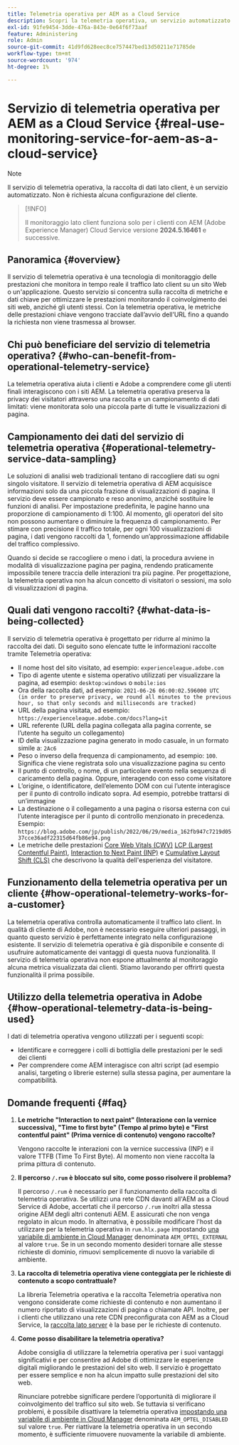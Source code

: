 ```yaml
---
title: Telemetria operativa per AEM as a Cloud Service
description: Scopri la telemetria operativa, un servizio automatizzato che consente di monitorare la raccolta di dati lato client.
exl-id: 91fe9454-3dde-476a-843e-0e64f6f73aaf
feature: Administering
role: Admin
source-git-commit: 41d9fd628eec8ce757447bed13d50211e71785de
workflow-type: tm+mt
source-wordcount: '974'
ht-degree: 1%

---
```


# Servizio di telemetria operativa per AEM as a Cloud Service {#real-use-monitoring-service-for-aem-as-a-cloud-service}

>[!NOTE]
>
>Il servizio di telemetria operativa, la raccolta di dati lato client, è un servizio automatizzato. Non è richiesta alcuna configurazione del cliente.

>[!INFO]
>
>Il monitoraggio lato client funziona solo per i clienti con AEM (Adobe Experience Manager) Cloud Service versione **2024.5.16461** e successive.

## Panoramica {#overview}

Il servizio di telemetria operativa è una tecnologia di monitoraggio delle prestazioni che monitora in tempo reale il traffico lato client su un sito Web o un&#39;applicazione. Questo servizio si concentra sulla raccolta di metriche e dati chiave per ottimizzare le prestazioni monitorando il coinvolgimento dei siti web, anziché gli utenti stessi. Con la telemetria operativa, le metriche delle prestazioni chiave vengono tracciate dall’avvio dell’URL fino a quando la richiesta non viene trasmessa al browser.

## Chi può beneficiare del servizio di telemetria operativa? {#who-can-benefit-from-operational-telemetry-service}

La telemetria operativa aiuta i clienti e Adobe a comprendere come gli utenti finali interagiscono con i siti AEM. La telemetria operativa preserva la privacy dei visitatori attraverso una raccolta e un campionamento di dati limitati: viene monitorata solo una piccola parte di tutte le visualizzazioni di pagina.

## Campionamento dei dati del servizio di telemetria operativa {#operational-telemetry-service-data-sampling}

Le soluzioni di analisi web tradizionali tentano di raccogliere dati su ogni singolo visitatore. Il servizio di telemetria operativa di AEM acquisisce informazioni solo da una piccola frazione di visualizzazioni di pagina. Il servizio deve essere campionato e reso anonimo, anziché sostituire le funzioni di analisi. Per impostazione predefinita, le pagine hanno una proporzione di campionamento di 1:100. Al momento, gli operatori del sito non possono aumentare o diminuire la frequenza di campionamento. Per stimare con precisione il traffico totale, per ogni 100 visualizzazioni di pagina, i dati vengono raccolti da 1, fornendo un’approssimazione affidabile del traffico complessivo.

Quando si decide se raccogliere o meno i dati, la procedura avviene in modalità di visualizzazione pagina per pagina, rendendo praticamente impossibile tenere traccia delle interazioni tra più pagine. Per progettazione, la telemetria operativa non ha alcun concetto di visitatori o sessioni, ma solo di visualizzazioni di pagina.

## Quali dati vengono raccolti? {#what-data-is-being-collected}

Il servizio di telemetria operativa è progettato per ridurre al minimo la raccolta dei dati. Di seguito sono elencate tutte le informazioni raccolte tramite Telemetria operativa:

* Il nome host del sito visitato, ad esempio: `experienceleague.adobe.com`
* Tipo di agente utente e sistema operativo utilizzati per visualizzare la pagina, ad esempio: `desktop:windows` o `mobile:ios`
* Ora della raccolta dati, ad esempio: `2021-06-26 06:00:02.596000 UTC (in order to preserve privacy, we round all minutes to the previous hour, so that only seconds and milliseconds are tracked)`
* URL della pagina visitata, ad esempio: `https://experienceleague.adobe.com/docs?lang=it`
* URL referente (URL della pagina collegata alla pagina corrente, se l’utente ha seguito un collegamento)
* ID della visualizzazione pagina generato in modo casuale, in un formato simile a: `2Ac6`
* Peso o inverso della frequenza di campionamento, ad esempio: `100`. Significa che viene registrata solo una visualizzazione pagina su cento
* Il punto di controllo, o nome, di un particolare evento nella sequenza di caricamento della pagina. Oppure, interagendo con esso come visitatore
* L’origine, o identificatore, dell’elemento DOM con cui l’utente interagisce per il punto di controllo indicato sopra. Ad esempio, potrebbe trattarsi di un’immagine
* La destinazione o il collegamento a una pagina o risorsa esterna con cui l’utente interagisce per il punto di controllo menzionato in precedenza. Esempio: `https://blog.adobe.com/jp/publish/2022/06/29/media_162fb947c7219d0537cce36adf22315d64fb86e94.png`
* Le metriche delle prestazioni [Core Web Vitals (CWV)](https://web.dev/articles/lcp) [LCP (Largest Contentful Paint)](https://web.dev/articles/lcp), [Interaction to Next Paint (INP)](https://web.dev/articles/inp) e [Cumulative Layout Shift (CLS)](https://web.dev/articles/cls) che descrivono la qualità dell&#39;esperienza del visitatore.

## Funzionamento della telemetria operativa per un cliente {#how-operational-telemetry-works-for-a-customer}

La telemetria operativa controlla automaticamente il traffico lato client. In qualità di cliente di Adobe, non è necessario eseguire ulteriori passaggi, in quanto questo servizio è perfettamente integrato nella configurazione esistente. Il servizio di telemetria operativa è già disponibile e consente di usufruire automaticamente dei vantaggi di questa nuova funzionalità. Il servizio di telemetria operativa non espone attualmente al monitoraggio alcuna metrica visualizzata dai clienti. Stiamo lavorando per offrirti questa funzionalità il prima possibile.

<!-- Alexandru: hiding temporarily, until we figure out where this needs to be linked to 

If you wish to leverage more insights with this new feature to optimize your digital experiences effortlessly, please see here (link to Row 99). -->

## Utilizzo della telemetria operativa in Adobe {#how-operational-telemetry-data-is-being-used}

I dati di telemetria operativa vengono utilizzati per i seguenti scopi:

* Identificare e correggere i colli di bottiglia delle prestazioni per le sedi dei clienti
* Per comprendere come AEM interagisce con altri script (ad esempio analisi, targeting o librerie esterne) sulla stessa pagina, per aumentare la compatibilità.
<!--
## Limitations and understanding variance in page views and performance metrics {#limitations-and-understanding-variance-in-page-views-and-performance-metrics}

Here are key considerations for customers to keep in mind when interpreting their Operational Telemetry data:

1. **Tracker blockers**

   * End-users employing tracker blockers or privacy extensions can impede Operational Telemetry data collection, as these tools restrict the tracking scripts' execution. This restriction may lead to underreported page views and user interactions, creating a discrepancy between actual site activity and the data captured by Operational Telemetry.

1. **Limitations in capturing headless API/JSON calls**

   * Operational Telemetry data service focuses on the client-side experience and doesn't capture the backend API or JSON calls made from a non-AEM headless app at this time. The exclusion of these calls from Operational Telemetry service data creates variances from the content requests measured by CDN Analytics.
-->

## Domande frequenti {#faq}

<!-- REMOVED THIS FAQ AS PER EMAIL REQUEST FROM SHWETA DUA, SEPTEMBER 4, 2024 TO THE DL-AEM-DOCS GROUP 
1. **Can customers integrate the Operational Telemetry service scripts with third-party systems like Dynatrace?**

   Yes.
-->

1. **Le metriche &quot;Interaction to next paint&quot; (Interazione con la vernice successiva), &quot;Time to first byte&quot; (Tempo al primo byte) e &quot;First contentful paint&quot; (Prima vernice di contenuto) vengono raccolte?**

   Vengono raccolte le interazioni con la vernice successiva (INP) e il valore TTFB (Time To First Byte).  Al momento non viene raccolta la prima pittura di contenuto.

1. **Il percorso `/.rum` è bloccato sul sito, come posso risolvere il problema?**

   Il percorso `/.rum` è necessario per il funzionamento della raccolta di telemetria operativa. Se utilizzi una rete CDN davanti all&#39;AEM as a Cloud Service di Adobe, accertati che il percorso `/.rum` inoltri alla stessa origine AEM degli altri contenuti AEM. E assicurati che non venga regolato in alcun modo. In alternativa, è possibile modificare l&#39;host da utilizzare per la telemetria operativa in `rum.hlx.page` impostando [una variabile di ambiente in Cloud Manager](/help/implementing/cloud-manager/environment-variables.md#add-variables) denominata `AEM_OPTEL_EXTERNAL` al valore `true`. Se in un secondo momento desideri tornare alle stesse richieste di dominio, rimuovi semplicemente di nuovo la variabile di ambiente.

1. **La raccolta di telemetria operativa viene conteggiata per le richieste di contenuto a scopo contrattuale?**

   La libreria Telemetria operativa e la raccolta Telemetria operativa non vengono considerate come richieste di contenuto e non aumentano il numero riportato di visualizzazioni di pagina o chiamate API. Inoltre, per i clienti che utilizzano una rete CDN preconfigurata con AEM as a Cloud Service, la [raccolta lato server](#serverside-collection) è la base per le richieste di contenuto.

1. **Come posso disabilitare la telemetria operativa?**

   Adobe consiglia di utilizzare la telemetria operativa per i suoi vantaggi significativi e per consentire ad Adobe di ottimizzare le esperienze digitali migliorando le prestazioni del sito web. Il servizio è progettato per essere semplice e non ha alcun impatto sulle prestazioni del sito web.

   Rinunciare potrebbe significare perdere l’opportunità di migliorare il coinvolgimento del traffico sul sito web. Se tuttavia si verificano problemi, è possibile disattivare la telemetria operativa [impostando una variabile di ambiente in Cloud Manager](/help/implementing/cloud-manager/environment-variables.md#add-variables) denominata `AEM_OPTEL_DISABLED` sul valore `true`. Per riattivare la telemetria operativa in un secondo momento, è sufficiente rimuovere nuovamente la variabile di ambiente.
